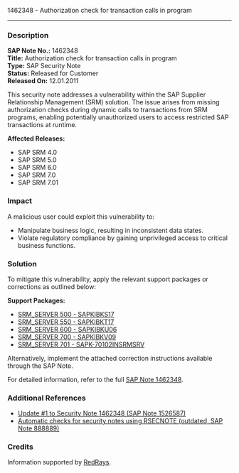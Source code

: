 1462348 - Authorization check for transaction calls in program

---

### Description

**SAP Note No.:** 1462348  
**Title:** Authorization check for transaction calls in program  
**Type:** SAP Security Note  
**Status:** Released for Customer  
**Released On:** 12.01.2011

This security note addresses a vulnerability within the SAP Supplier Relationship Management (SRM) solution. The issue arises from missing authorization checks during dynamic calls to transactions from SRM programs, enabling potentially unauthorized users to access restricted SAP transactions at runtime.

**Affected Releases:**
- SAP SRM 4.0
- SAP SRM 5.0
- SAP SRM 6.0
- SAP SRM 7.0
- SAP SRM 7.01

### Impact

A malicious user could exploit this vulnerability to:
- Manipulate business logic, resulting in inconsistent data states.
- Violate regulatory compliance by gaining unprivileged access to critical business functions.

### Solution

To mitigate this vulnerability, apply the relevant support packages or corrections as outlined below:

**Support Packages:**
- [SRM_SERVER 500 - SAPKIBKS17](https://me.sap.com/supportpackage/SAPKIBKS17)
- [SRM_SERVER 550 - SAPKIBKT17](https://me.sap.com/supportpackage/SAPKIBKT17)
- [SRM_SERVER 600 - SAPKIBKU06](https://me.sap.com/supportpackage/SAPKIBKU06)
- [SRM_SERVER 700 - SAPKIBKV09](https://me.sap.com/supportpackage/SAPKIBKV09)
- [SRM_SERVER 701 - SAPK-70102INSRMSRV](https://me.sap.com/supportpackage/SAPK-70102INSRMSRV)

Alternatively, implement the attached correction instructions available through the SAP Note.

For detailed information, refer to the full [SAP Note 1462348](https://me.sap.com/notes/0001462348).

### Additional References

- [Update #1 to Security Note 1462348 (SAP Note 1526587)](https://me.sap.com/notes/1526587)
- [Automatic checks for security notes using RSECNOTE (outdated, SAP Note 888889)](https://me.sap.com/notes/888889)

### Credits

Information supported by [RedRays](https://redrays.io).